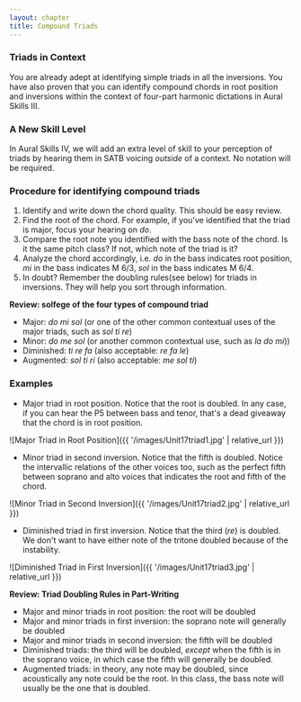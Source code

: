 ```yaml
---
layout: chapter
title: Compound Triads
---
```


### Triads in Context

You are already adept at identifying simple triads in all the inversions. You have also proven that you can identify compound chords in root position and inversions within the context of four-part harmonic dictations in Aural Skills III.

### A New Skill Level

In Aural Skills IV, we will add an extra level of skill to your perception of triads by hearing them in SATB voicing *outside* of a context. No notation will be required.

### Procedure for identifying compound triads

1. Identify and write down the chord quality. This should be easy review.
2. Find the root of the chord. For example, if you've identified that the triad is major, focus your hearing on *do*. 
3. Compare the root note you identified with the bass note of the chord. Is it the same pitch class? If not, which note of the triad is it?
4. Analyze the chord accordingly, i.e. *do* in the bass indicates root position, *mi* in the bass indicates M 6/3, *sol* in the bass indicates M 6/4.
5. In doubt? Remember the doubling rules(see below) for triads in inversions. They will help you sort through information.

**Review: solfege of the four types of compound triad**

- Major: *do mi sol* (or one of the other common contextual uses of the major triads, such as *sol ti re*)
- Minor: *do me sol* (or another common contextual use, such as *la do mi*))
- Diminished: *ti re fa* (also acceptable: *re fa le*)
- Augmented: *sol ti ri* (also acceptable: *me sol ti*)

### Examples

- Major triad in root position. Notice that the root is doubled. In any case, if you can hear the P5 between bass and tenor, that's a dead giveaway that the chord is in root position.

![Major Triad in Root Position]({{ '/images/Unit17triad1.jpg' | relative_url }})

- Minor triad in second inversion. Notice that the fifth is doubled. Notice the intervallic relations of the other voices too, such as the perfect fifth between soprano and alto voices that indicates the root and fifth of the chord.

![Minor Triad in Second Inversion]({{ '/images/Unit17triad2.jpg' | relative_url }})

- Diminished triad in first inversion. Notice that the third (*re*) is doubled. We don't want to have either note of the tritone doubled because of the instability.

![Diminished Triad in First Inversion]({{ '/images/Unit17triad3.jpg' | relative_url }})

**Review: Triad Doubling Rules in Part-Writing**

- Major and minor triads in root position: the root will be doubled
- Major and minor triads in first inversion: the soprano note will generally be doubled
- Major and minor triads in second inversion: the fifth will be doubled
- Diminished triads: the third will be doubled, *except* when the fifth is in the soprano voice, in which case the fifth will generally be doubled.
- Augmented triads: in theory, any note may be doubled, since acoustically any note could be the root. In this class, the bass note will usually be the one that is doubled.